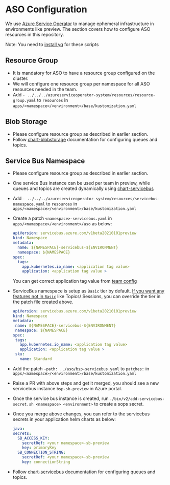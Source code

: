 
# ASO Configuration

We use [Azure Service Operator](https://azure.github.io/azure-service-operator/) to manage ephemeral infrastructure in environments like preview. The section covers how to configure ASO resources in this repository.

Note: You need to [install yq](https://mikefarah.gitbook.io/yq/) for these scripts

## Resource Group

- It is mandatory for ASO to have a resource group configured on the cluster.
- We will configure one resource group per namespace for all ASO resources needed in the team. 
- Add   `- ../../../azureserviceoperator-system/resources/resource-group.yaml` to `resources` in `apps/<namespace>/<environment>/base/kustomization.yaml`

## Blob Storage

- Please configure resource group as described in earlier section.
- Follow [chart-blobstorage](https://github.com/hmcts/chart-blobstorage) documentation for configuring queues and topics.

## Service Bus Namespace

- Please configure resource group as described in earlier section.
- One service Bus instance can be used per team in preview, while queues and topics are created dynamically using [chart-servicebus](https://github.com/hmcts/chart-servicebus)
- Add   `- ../../../azureserviceoperator-system/resources/servicebus-namespace.yaml` to `resources` in `apps/<namespace>/<environment>/base/kustomization.yaml`
- Create a patch `<namespace>-servicebus.yaml` in `apps/<namespace>/<environment>/aso` as below:

    ```yaml
    apiVersion: servicebus.azure.com/v1beta20210101preview
    kind: Namespace
    metadata:
      name: ${NAMESPACE}-servicebus-${ENVIRONMENT}
      namespace: ${NAMESPACE}
    spec:
      tags:
        app.kubernetes.io_name: <application tag value>
        application: <application tag value >
    ```
  You can get correct application tag value from [team config](https://github.com/hmcts/cnp-jenkins-config/blob/master/team-config.yml)
- ServiceBus namespace is setup as `Basic` tier by default. [If you want any features not in `Basic`](https://www.azure.cn/en-us/pricing/details/service-bus/) like Topics/ Sessions, you can override the tier in the patch file created above.
     ```yaml
    apiVersion: servicebus.azure.com/v1beta20210101preview
    kind: Namespace
    metadata:
      name: ${NAMESPACE}-servicebus-${ENVIRONMENT}
      namespace: ${NAMESPACE}
    spec:
      tags:
        app.kubernetes.io_name: <application tag value>
        application: <application tag value >
      sku:
        name: Standard
     ```
- Add the patch `-path: ../aso/bsp-servicebus.yaml` to `patches:` in `apps/<namespace>/<environment>/base/kustomization.yaml`
- Raise a PR with above steps and get it merged, you should see a new servicebus instance `bsp-sb-preview` in Azure portal.
- Once the service bus instance is created, run `./bin/v2/add-servicebus-secret.sh <namespace> <environment>` to create a sops secret.
- Once you merge above changes, you can refer to the servicebus secrets in your application helm charts as below:
  ```yaml
  java:
  secrets:
    SB_ACCESS_KEY:
      secretRef: <your namespace>-sb-preview
      key: primaryKey
    SB_CONNECTION_STRING:
      secretRef: <your namespace>-sb-preview
      key: connectionString
  ```
- Follow [chart-servicebus](https://github.com/hmcts/chart-servicebus) documentation for configuring queues and topics.

